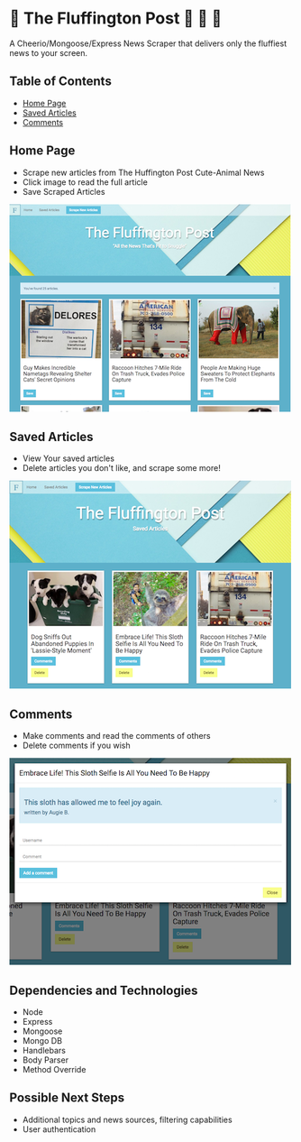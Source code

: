 # :newspaper: The Fluffington Post :panda_face: :hamster: :dog:
A Cheerio/Mongoose/Express News Scraper that delivers only the fluffiest news to your screen.

## Table of Contents

- [Home Page](#home-page)
- [Saved Articles](#saved-articles)
- [Comments](#comments)

## Home Page
* Scrape new articles from The Huffington Post Cute-Animal News
* Click image to read the full article
* Save Scraped Articles

![home page](public/img/home-screen.png?raw=true "Home Page")

## Saved Articles
* View Your saved articles
* Delete articles you don't like, and scrape some more!


![saved articles](/public/img/saved-articles.png?raw=true "Saved Articles")

## Comments
* Make comments and read the comments of others
* Delete comments if you wish

![comments](/public/img/comment-modal.png?raw=true "Comments")


## Dependencies and Technologies
- Node
- Express
- Mongoose
- Mongo DB
- Handlebars
- Body Parser
- Method Override

## Possible Next Steps
* Additional topics and news sources, filtering capabilities
* User authentication
